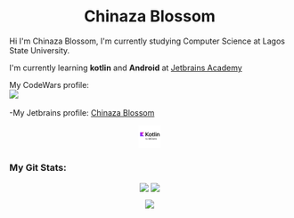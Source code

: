 
<h1 align = center> Chinaza Blossom</h1>
Hi I'm Chinaza Blossom, I'm currently studying Computer Science at Lagos State University. 

I'm currently learning <b>kotlin</b> and <b>Android</b> at [Jetbrains Academy](https://www.jetbrains.com/academy/) 

My CodeWars profile:<br/>
<a href="https://www.codewars.com/users/Chinazablossom"><img src="https://www.codewars.com/users/Chinazablossom/badges/large?logo=false"></a>

 -My Jetbrains profile:
 [Chinaza Blossom](https://hyperskill.org/profile/293393664)




<p align="center">
   <img src="https://raw.githubusercontent.com/devicons/devicon/1119b9f84c0290e0f0b38982099a2bd027a48bf1/icons/kotlin/kotlin-original-wordmark.svg" alt="kotlin" width="40" height="40"/>

  
### My Git Stats:
<div align="center">
  <img align="center" width="450" src="https://github-readme-stats.vercel.app/api?username=Chinazablossom&icon_color=149414&title_color=149414&show_icons=true&bg_color=000000&include_all_commits=true&count_private=true&border_radius=30&text_color=149414"/>     
  <img align="center" width=450em src="https://github-readme-stats.vercel.app/api/top-langs/?username=Chinazablossom&layout=compact&langs_count=7&theme=dark"/>
</div>

  
  
 
</p>  
<p align=center>
<img src ="https://komarev.com/ghpvc/?username=Chinazablossom&label=Visitors&color=green&style=plastic"/>
</p>
  
  
